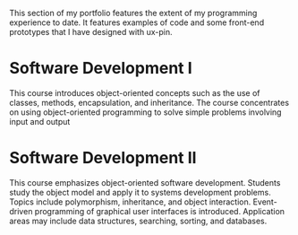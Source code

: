 This section of my portfolio features the extent of my programming experience to date. 
It features examples of code and some front-end prototypes that I have designed with ux-pin.

# Software Development I
This course introduces object-oriented concepts such as the use of classes, methods, encapsulation, and inheritance.
The course concentrates on using object-oriented programming to solve simple problems involving input and output

# Software Development II
This course emphasizes object-oriented software development. Students study the object model and apply it to systems development problems.
Topics include polymorphism, inheritance, and object interaction. Event-driven programming of graphical user interfaces is introduced. 
Application areas may include data structures, searching, sorting, and databases.
